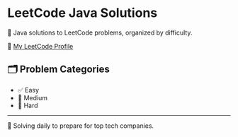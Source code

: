 
# LeetCode Java Solutions

🧠 Java solutions to LeetCode problems, organized by difficulty.

📌 [My LeetCode Profile](https://leetcode.com/u/varun2004-13/)

## 🗂️ Problem Categories

- ✅ Easy
- 🔷 Medium
- 🔴 Hard

---

📌 Solving daily to prepare for top tech companies.

